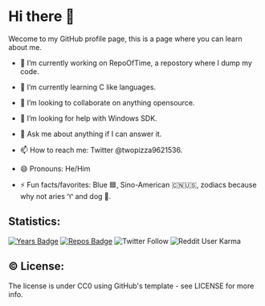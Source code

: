 # Hi there 👋

Wecome to my GitHub profile page, this is a page where you can learn about me.

- 🔭 I’m currently working on RepoOfTime, a repostory where I dump my code.

- 🌱 I’m currently learning C like languages.

- 👯 I’m looking to collaborate on anything opensource.

- 🤔 I’m looking for help with Windows SDK.

- 💬 Ask me about anything if I can answer it.

- 📫 How to reach me: Twitter @twopizza9621536.

- 😄 Pronouns: He/Him

- ⚡ Fun facts/favorites: Blue :blue_square:, Sino-American :cn::us:, zodiacs because why not aries :aries: and dog :dog:.

## Statistics:
[![Years Badge](https://badges.pufler.dev/years/TwoPizza9621536)](https://badges.pufler.dev)
[![Repos Badge](https://badges.pufler.dev/repos/TwoPizza9621536)](https://badges.pufler.dev)
![Twitter Follow](https://img.shields.io/twitter/follow/Twopizza9621536?style=social)
![Reddit User Karma](https://img.shields.io/reddit/user-karma/combined/twopizza9621536?style=social)

## :copyright: License:

The license is under CC0 using GitHub's template - see LICENSE for more info.

<!--
**TwoPizza9621536/TwoPizza9621536** is a ✨ _special_ ✨ repository because its `README.md` (this file) appears on your GitHub profile.

Here are some ideas to get you started:

- 🔭 I’m currently working on ...
- 🌱 I’m currently learning ...
- 👯 I’m looking to collaborate on ...
- 🤔 I’m looking for help with ...
- 💬 Ask me about ...
- 📫 How to reach me: ...
- 😄 Pronouns: ...
- ⚡ Fun fact: ...
-->
